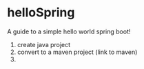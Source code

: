 # helloSpring
A guide to a simple hello world spring boot!

1. create java project
2. convert to a maven project (link to maven)
3. 
